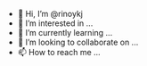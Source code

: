 - 👋 Hi, I’m @rinoykj
- 👀 I’m interested in ...
- 🌱 I’m currently learning ...
- 💞️ I’m looking to collaborate on ...
- 📫 How to reach me ...

<!---
rinoykj/rinoykj is a ✨ special ✨ repository because its `README.md` (this file) appears on your GitHub profile.
You can click the Preview link to take a look at your changes.
--->

